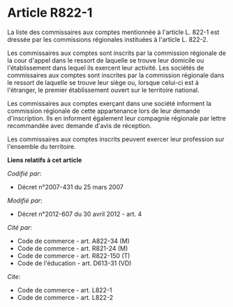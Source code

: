 # Article R822-1

La liste des commissaires aux comptes mentionnée à l'article L. 822-1 est dressée par les commissions régionales instituées à
l'article L. 822-2. 

Les commissaires aux comptes sont inscrits par la commission régionale de la cour d'appel dans le ressort de laquelle se
trouve leur domicile ou l'établissement dans lequel ils exercent leur activité. Les sociétés de commissaires aux comptes sont
inscrites par la commission régionale dans le ressort de laquelle se trouve leur siège ou, lorsque celui-ci est à l'étranger,
le premier établissement ouvert sur le territoire national. 

Les commissaires aux comptes exerçant dans une société informent la commission régionale de cette appartenance lors de leur
demande d'inscription. Ils en informent également leur compagnie régionale par lettre recommandée avec demande d'avis de
réception. 

Les commissaires aux comptes inscrits peuvent exercer leur profession sur l'ensemble du territoire.

**Liens relatifs à cet article**

_Codifié par_:

  - Décret n°2007-431 du 25 mars 2007

_Modifié par_:

  - Décret n°2012-607 du 30 avril 2012 - art. 4

_Cité par_:

  - Code de commerce - art. A822-34 (M)
  - Code de commerce - art. R821-24 (M)
  - Code de commerce - art. R822-150 (T)
  - Code de l'éducation - art. D613-31 (VD)

_Cite_:

  - Code de commerce - art. L822-1
  - Code de commerce - art. L822-2
